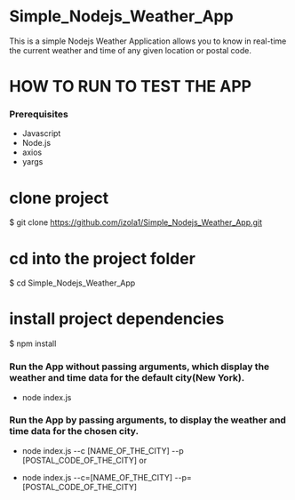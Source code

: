 # Simple_Nodejs_Weather_App

This is a simple Nodejs Weather Application allows you to know in real-time the current weather and time of any given location or postal code.


# HOW TO RUN TO TEST THE APP

### Prerequisites

- Javascript
- Node.js 
- axios
- yargs

# clone project
$ git clone https://github.com/izola1/Simple_Nodejs_Weather_App.git

# cd into the project folder
$ cd Simple_Nodejs_Weather_App

# install project dependencies
$ npm install

### Run the App without passing arguments, which display the weather and time data for the default city(New York).
- node index.js

### Run the App by passing arguments, to display the weather and time data for the chosen city.
- node index.js --c [NAME_OF_THE_CITY] --p [POSTAL_CODE_OF_THE_CITY]   or

- node index.js --c=[NAME_OF_THE_CITY] --p=[POSTAL_CODE_OF_THE_CITY]


           
